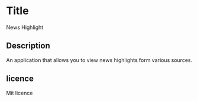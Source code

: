 # Title
 News Highlight

## Description
 
An application that allows you to view news highlights form various sources.

## licence
Mit licence